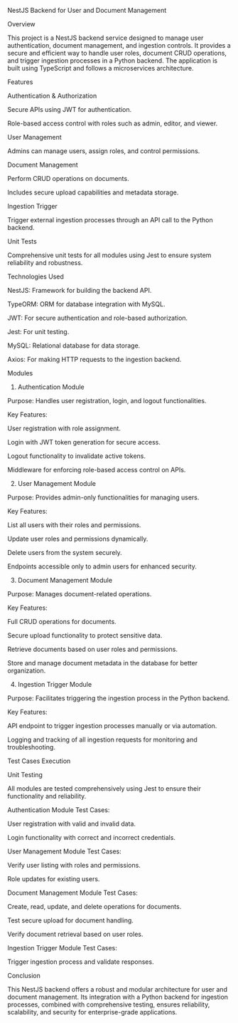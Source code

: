 NestJS Backend for User and Document Management

Overview

This project is a NestJS backend service designed to manage user authentication, document management, and ingestion controls. It provides a secure and efficient way to handle user roles, document CRUD operations, and trigger ingestion processes in a Python backend. The application is built using TypeScript and follows a microservices architecture.

Features

Authentication & Authorization

Secure APIs using JWT for authentication.

Role-based access control with roles such as admin, editor, and viewer.

User Management

Admins can manage users, assign roles, and control permissions.

Document Management

Perform CRUD operations on documents.

Includes secure upload capabilities and metadata storage.

Ingestion Trigger

Trigger external ingestion processes through an API call to the Python backend.

Unit Tests

Comprehensive unit tests for all modules using Jest to ensure system reliability and robustness.

Technologies Used

NestJS: Framework for building the backend API.

TypeORM: ORM for database integration with MySQL.

JWT: For secure authentication and role-based authorization.

Jest: For unit testing.

MySQL: Relational database for data storage.

Axios: For making HTTP requests to the ingestion backend.

Modules

1. Authentication Module

Purpose: Handles user registration, login, and logout functionalities.

Key Features:

User registration with role assignment.

Login with JWT token generation for secure access.

Logout functionality to invalidate active tokens.

Middleware for enforcing role-based access control on APIs.

2. User Management Module

Purpose: Provides admin-only functionalities for managing users.

Key Features:

List all users with their roles and permissions.

Update user roles and permissions dynamically.

Delete users from the system securely.

Endpoints accessible only to admin users for enhanced security.

3. Document Management Module

Purpose: Manages document-related operations.

Key Features:

Full CRUD operations for documents.

Secure upload functionality to protect sensitive data.

Retrieve documents based on user roles and permissions.

Store and manage document metadata in the database for better organization.

4. Ingestion Trigger Module

Purpose: Facilitates triggering the ingestion process in the Python backend.

Key Features:

API endpoint to trigger ingestion processes manually or via automation.

Logging and tracking of all ingestion requests for monitoring and troubleshooting.

Test Cases Execution

Unit Testing

All modules are tested comprehensively using Jest to ensure their functionality and reliability.

Authentication Module Test Cases:

User registration with valid and invalid data.

Login functionality with correct and incorrect credentials.

User Management Module Test Cases:

Verify user listing with roles and permissions.

Role updates for existing users.

Document Management Module Test Cases:

Create, read, update, and delete operations for documents.

Test secure upload for document handling.

Verify document retrieval based on user roles.

Ingestion Trigger Module Test Cases:

Trigger ingestion process and validate responses.

Conclusion

This NestJS backend offers a robust and modular architecture for user and document management. Its integration with a Python backend for ingestion processes, combined with comprehensive testing, ensures reliability, scalability, and security for enterprise-grade applications.

